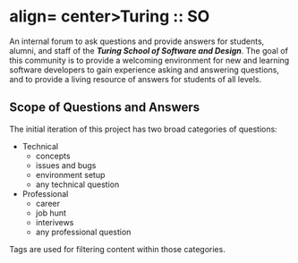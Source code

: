 <h1> align= center>Turing :: SO</h1>

An internal forum to ask questions and provide answers for students, alumni, and staff of
the ***Turing School of Software and Design***. The goal of this community is to provide a
welcoming environment for new and learning software developers to gain experience asking
and answering questions, and to provide a living resource of answers for students of all 
levels.

## Scope of Questions and Answers

The initial iteration of this project has two broad categories of questions:

* Technical
  * concepts
  * issues and bugs
  * environment setup
  * any technical question
* Professional
  * career
  * job hunt
  * interivews
  * any professional question

Tags are used for filtering content within those categories.
